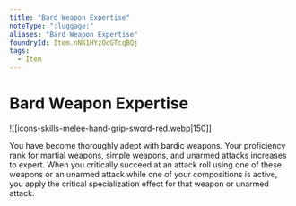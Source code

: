 ```yaml
---
title: "Bard Weapon Expertise"
noteType: ":luggage:"
aliases: "Bard Weapon Expertise"
foundryId: Item.nNK1HYzOcGTcqBQj
tags:
  - Item
---
```


# Bard Weapon Expertise
![[icons-skills-melee-hand-grip-sword-red.webp|150]]

You have become thoroughly adept with bardic weapons. Your proficiency rank for martial weapons, simple weapons, and unarmed attacks increases to expert. When you critically succeed at an attack roll using one of these weapons or an unarmed attack while one of your compositions is active, you apply the critical specialization effect for that weapon or unarmed attack.

